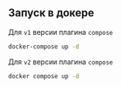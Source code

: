 ## Запуск в докере

Для `v1` версии плагина `compose`
```bash
docker-compose up -d
```

Для `v2` версии плагина `compose`
```bash
docker compose up -d
```